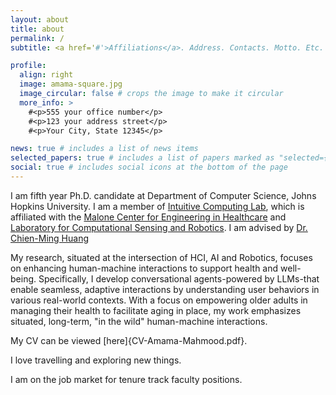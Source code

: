 ```yaml
---
layout: about
title: about
permalink: /
subtitle: <a href='#'>Affiliations</a>. Address. Contacts. Motto. Etc.

profile:
  align: right
  image: amama-square.jpg
  image_circular: false # crops the image to make it circular
  more_info: >
    #<p>555 your office number</p>
    #<p>123 your address street</p>
    #<p>Your City, State 12345</p>

news: true # includes a list of news items
selected_papers: true # includes a list of papers marked as "selected={true}"
social: true # includes social icons at the bottom of the page
---
```


I am fifth year Ph.D. candidate at Department of Computer Science, Johns Hopkins University. I am a member of [Intuitive Computing Lab](https://intuitivecomputing.github.io/), which is affiliated with the [Malone Center for Engineering  in Healthcare](https://malonecenter.jhu.edu/) and [Laboratory for Computational Sensing and Robotics](https://lcsr.jhu.edu/). I am advised by [Dr. Chien-Ming Huang](https://www.cs.jhu.edu/~cmhuang/)

My research, situated at the intersection of HCI, AI and Robotics, focuses on enhancing human-machine interactions to support health and well-being. Specifically, I develop conversational agents-powered by LLMs-that enable seamless, adaptive interactions by understanding user behaviors in various real-world contexts. With a focus on empowering older adults in managing their health to facilitate aging in place, my work emphasizes situated, long-term, "in the wild" human-machine interactions.

My CV can be viewed [here]{CV-Amama-Mahmood.pdf}.

I love travelling and exploring new things. 

I am on the job market for tenure track faculty positions.

